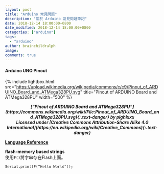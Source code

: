 ```yaml
---
layout: post
title: "Arduino 常見問題"
description: "關於 Arduino 常見問題筆記"
date: 2018-12-14 18:00:00+0800
date_modified: 2018-12-14 18:00:00+0800
categories: ["arduino"]
tags:
  - "arduino"
author: brainchildralph
image:
comments: true
---
```


#### **Arduino UNO Pinout**    

{% include lightbox.html src="https://upload.wikimedia.org/wikipedia/commons/c/c9/Pinout_of_ARDUINO_Board_and_ATMega328PU.svg" title="Pinout of ARDUINO Board and ATMega328PU" width="500" %}    
<div markdown="1">  
<center>
<b>
<i markdown="1">["Pinout of ARDUINO Board and ATMega328PU"](https://commons.wikimedia.org/wiki/File:Pinout_of_ARDUINO_Board_and_ATMega328PU.svg){:.text-danger} by pighixxx</i><br/>
<i markdown="1">Licensed under [Creative Commons Attribution-Share Alike 4.0 International](https://en.wikipedia.org/wiki/Creative_Commons){:.text-danger}</i>
</b>
</center>
</div>

**[Language Reference](https://www.arduino.cc/reference/en/#functions)**

**flash-memory based strings**    
使用`F()`將字串存在Flash上面。    
```
Serial.print(F(“Hello World”));
```    
